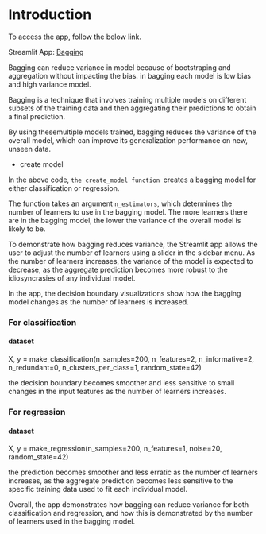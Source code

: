 # Introduction 
To access the app, follow the below link.
 
Streamlit App: [Bagging](https://madhuriawachar1-ml-assignment3-madhuria-app-j32bfa.streamlit.app/)

 
Bagging can reduce variance in model because of bootstraping and aggregation without impacting the bias.
in bagging each model is low bias and high variance model.


Bagging is a technique that involves training multiple models on different subsets of the training data and then aggregating their predictions to obtain a final prediction. 

By using thesemultiple models trained, bagging reduces the variance of the overall model, which can improve its generalization performance on new, unseen data.


* create model

In the above code, ```the create_model function ```creates a bagging model for either classification or regression.

 The function takes an argument ```n_estimators```, which determines the number of learners to use in the bagging model. The more learners there are in the bagging model, the lower the variance of the overall model is likely to be.

To demonstrate how bagging reduces variance, the Streamlit app allows the user to adjust the number of learners using a slider in the sidebar menu. As the number of learners increases, the variance of the model is expected to decrease, as the aggregate prediction becomes more robust to the idiosyncrasies of any individual model.

In the app, the decision boundary visualizations show how the bagging model changes as the number of learners is increased. 

### For classification
#### dataset
X, y = make_classification(n_samples=200, n_features=2, n_informative=2,
                                    n_redundant=0, n_clusters_per_class=1, random_state=42)
    


the decision boundary becomes smoother and less sensitive to small changes in the input features as the number of learners increases.

### For regression

#### dataset
 X, y = make_regression(n_samples=200, n_features=1, noise=20, random_state=42)


 the prediction becomes smoother and less erratic as the number of learners increases, as the aggregate prediction becomes less sensitive to the specific training data used to fit each individual model.

Overall, the app demonstrates how bagging can reduce variance for both classification and regression, and how this is demonstrated by the number of learners used in the bagging model.











